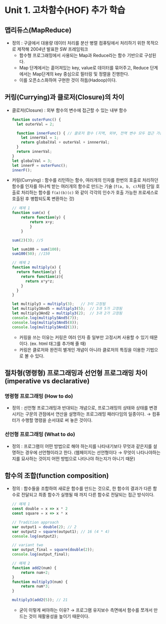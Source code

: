 # Unit 1. 고차함수(HOF) 추가 학습

## 맵리듀스(MapReduce)

- 정의 : 구글에서 대용량 데이터 처리를 분산 병렬 컴퓨팅에서 처리하기 위한 목적으로 제작해 2004년 발표한 SW 프레임워크
    - 함수형 프로그래밍에서 사용되는 Map과 Reduce라는 함수 기반으로 구성된다.
    - Map 단계에서는 흩어져있는 key, value로 데이터를 묶어주고, Reduce 단계에서는 Map단계의 key 중심으로 필터링 및 정렬을 진행한다.
    - 이를 오픈소스화하여 구현한 것이 하둡(Hadoop)이다.

## 커링(**Currying**)과 클로저(**Closure**)의 차이

- 클로저(Closure) : 외부 함수의 변수에 접근할 수 있는 내부 함수
    
    ```jsx
    function outerFunc() {
      let outerVal = 2;
    
      function innerFunc() { // 클로저 함수 (지역, 외부, 전역 변수 모두 접근 가능)
        let innerVal = 1;
        return globalVal + outerVal + innnerVal;
      }
      return innerVal;
    }
    let globalVal = 3;
    let innerF = outerFunc();
    innerF();
    ```
    

- 커링(Currying) : 함수를 리턴하는 함수, 여러개의 인자를 한번의 호출로 처리하던 함수를 인자를 하나씩 받는 여러개의 함수로 만드는 기술 (`f(a, b, c)`처럼 단일 호출로 처리하는 함수를 `f(a)(b)(c)`
와 같이 각각의 인수가 호출 가능한 프로세스로 호출된 후 병합되도록 변환하는 것)
    
    ```jsx
    // 예제 1
    function sum(x) { 
    	return function(y) { 
    		return x+y; 
    		} 
    	} 
    
    sum(2)(3); //5 
    
    let sum100 = sum(100);
    sum100(50); //150 
    
    // 예제 2
    function multiply(x) {
      return function(y) {
        return function(z){
          return x*y*z;
        }
      }
    }
    
    let multiply3 = multiply(3);   // 3이 고정됨
    let multiply3And5 = multiply3(5);  // 3과 5가 고정됨
    let multiply3And2 = multiply3(2);  // 3과 2가 고정됨
    console.log(multiply3And5(7));
    console.log(multiply3And5(8));
    console.log(multiply3And2(1));
    ```
    
    - 커링을 쓰는 이유는 커링은 여러 인자 중 일부만 고정시켜 사용할 수 있기 때문이다. (ex. html 태그를 추가해 줄 때)
    - 커링은 클로저와 완전히 별개인 개념이 아니라 클로저의 특징을 이용한 기법으로 볼 수 있다.

## 절차형(명령형) 프로그래밍과 선언형 프로그래밍 차이(imperative vs declarative)

### 명령형 프로그래밍 (How to do)

- 정의 : 선언형 프로그래밍과 반대되는 개념으로, 프로그래밍의 상태와 상태를 변경시키는 구문의 관점에서 연산을 설명하는 프로그래밍 패러다임의 일종이다. → 컴퓨터가 수행할 명령을 순서대로 써 놓은 것이다.

### 선언형 프로그래밍 (What to do)

- 정의 : 프로그램이 어떤 방법으로 해야 하는지를 나타내기보다 무엇과 같은지를 설명하는 경우에 선언형이라고 한다. (웹페이지는 선언형이다 → 무엇이 나타나야하는지를 묘사하는 것이지 어떤 방법으로 나타나야 하는지가 아니기 때문)

## 함수의 조합(function composition)

- 정의 : 함수들을 조합하여 새로운 함수를 만드는 것으로, 한 함수의 결과가 다른 함수로 전달되고 최종 함수가 실행될 때 까지 다른 함수로 전달되는 접근 방식이다.
    
    ```jsx
    // 예제 1
    const double = x => x * 2
    const square = x => x * x
    
    // Tradition approach
    var output1 = double(2); // 2
    var output2 = square(output1); // 16 (4 * 4)
    console.log(output2);
    
    // variant two
    var output_final = square(double(2));
    console.log(output_final);
    
    // 예제 2
    function add2(num) {
    	return num+2;
    }
    function multiply3(num) {
    	return num*3;
    }
    
    multiply3(add2(5)); // 21
    ```
    
    - 굳이 이렇게 써야하는 이유? → 프로그램 유지보수 측면에서 함수를 쪼개서 만드는 것이 재활용성을 높이기 때문이다.